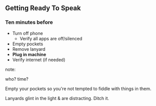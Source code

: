 ## Getting Ready To Speak

### Ten minutes before

* Turn off phone
  * Verify all apps are off/silenced
* Empty pockets
* Remove lanyard
* **Plug in machine**
* Verify internet (if needed)

note:

who?
time?

Empty your pockets so you're not tempted to fiddle with things in them.

Lanyards glint in the light & are distracting. Ditch it.

